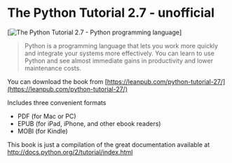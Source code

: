 # The Python Tutorial 2.7 - unofficial 

[![The Python Tutorial 2.7 - Python programming language](https://s3.amazonaws.com/titlepages.leanpub.com/python-tutorial-27/large?1394577555)]

> Python is a programming language that lets you work more quickly and integrate your systems more effectively. You can learn to use Python and see almost immediate gains in 
productivity and lower maintenance costs.

You can download the book from [https://leanpub.com/python-tutorial-27/](https://leanpub.com/python-tutorial-27/)

Includes three convenient formats
* PDF (for Mac or PC)
* EPUB (for iPad, iPhone, and other ebook readers)
* MOBI (for Kindle)

This book is just a compilation of the great documentation available at http://docs.python.org/2/tutorial/index.html
